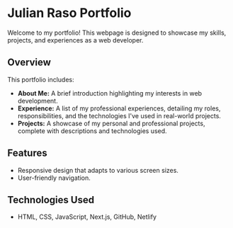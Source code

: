 # Julian Raso Portfolio

Welcome to my portfolio! This webpage is designed to showcase my skills, projects, and experiences as a web developer.

## Overview

This portfolio includes:

- **About Me:** A brief introduction highlighting my interests in web development.
- **Experience:** A list of my professional experiences, detailing my roles, responsibilities, and the technologies I've used in real-world projects.
- **Projects:** A showcase of my personal and professional projects, complete with descriptions and technologies used.

## Features

- Responsive design that adapts to various screen sizes.
- User-friendly navigation.

## Technologies Used

- HTML, CSS, JavaScript, Next.js, GitHub, Netlify
